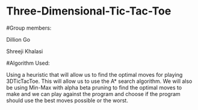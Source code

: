 # Three-Dimensional-Tic-Tac-Toe

#Group members:

Dillion Go 

Shreeji Khalasi


#Algorithm Used: 

Using a heuristic that will allow us to find the optimal
moves for playing 3DTicTacToe. This will allow us to use the A* search algorithm. We
will also be using Min-Max with alpha beta pruning to find the optimal moves to make
and we can play against the program and choose if the program should use the best
moves possible or the worst.
